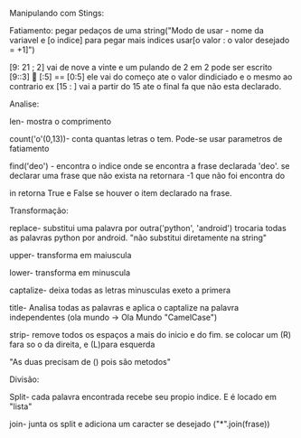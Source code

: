 Manipulando com Stings:

Fatiamento: pegar pedaços de uma string("Modo de usar - nome da variavel e [o indice] para pegar mais indices usar[o valor : o valor desejado = +1]")

[9: 21 ; 2] vai de nove a vinte e um pulando de 2 em 2 pode ser escrito [9::3]
                                                                                         🔼 
[:5] == [0:5]  ele vai do começo ate o valor dindiciado e o mesmo ao contrario ex [15 : ] vai a partir do 15 ate o final fa que não esta declarado.


Analise:

len- mostra o comprimento 

count('o'(0,13))- conta quantas letras o tem. Pode-se usar parametros de fatiamento 

find('deo') - encontra o indice onde se encontra a frase declarada 'deo'. se declarar uma frase que não exista na retornara -1 que não foi encontra do 

in retorna True e False se houver o item declarado na frase.

Transformação:

replace- substitui uma palavra por outra('python', 'android') trocaria todas as palavras python por android. "não substitui diretamente na string"

upper- transforma em maiuscula 

lower- transforma em minuscula

captalize- deixa todas as letras minusculas exeto a primera

title- Analisa todas as palavras e aplica o captalize na palavra independentes (ola mundo -> Ola Mundo "CamelCase")

strip- remove todos os espaços a mais do inicio e do fim. se colocar um (R) fara so o da direita, e (L)para esquerda

"As duas precisam de () pois são metodos"


Divisão:

Split- cada palavra encontrada recebe seu propio indice. E é locado em "lista"

join- junta os split e adiciona um caracter se desejado ("*".join(frase))
